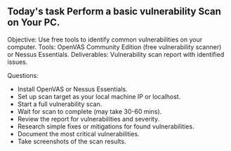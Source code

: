## Today's task Perform a basic vulnerability Scan on Your PC.

Objective: Use free tools to identify common vulnerabilities on your computer.
Tools: OpenVAS Community Edition (free vulnerability scanner) or Nessus Essentials.
Deliverables: Vulnerability scan report with identified issues.

Questions:
- Install OpenVAS or Nessus Essentials.
- Set up scan target as your local machine IP or localhost.
- Start a full vulnerability scan.
- Wait for scan to complete (may take 30-60 mins).
- Review the report for vulnerabilities and severity.
- Research simple fixes or mitigations for found vulnerabilities.
- Document the most critical vulnerabilities.
- Take screenshots of the scan results.
